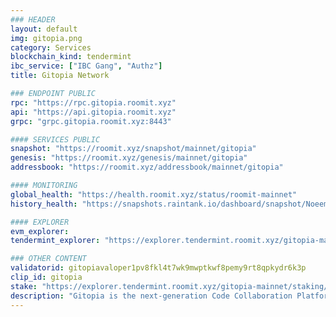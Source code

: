 ```yaml
---
### HEADER
layout: default
img: gitopia.png
category: Services
blockchain_kind: tendermint
ibc_service: ["IBC Gang", "Authz"]
title: Gitopia Network

### ENDPOINT PUBLIC
rpc: "https://rpc.gitopia.roomit.xyz"
api: "https://api.gitopia.roomit.xyz"
grpc: "grpc.gitopia.roomit.xyz:8443"

#### SERVICES PUBLIC
snapshot: "https://roomit.xyz/snapshot/mainnet/gitopia"
genesis: "https://roomit.xyz/genesis/mainnet/gitopia"
addressbook: "https://roomit.xyz/addressbook/mainnet/gitopia"

#### MONITORING
global_health: "https://health.roomit.xyz/status/roomit-mainnet"
history_health: "https://snapshots.raintank.io/dashboard/snapshot/NoeemgmKtfzaK5nn2CjPvIeUysQk5oU7"

#### EXPLORER
evm_explorer:
tendermint_explorer: "https://explorer.tendermint.roomit.xyz/gitopia-mainnet/staking/gitopiavaloper1pv8fkl4t7wk9mwptkwf8pemy9rt8qpkydr6k3p"

### OTHER CONTENT
validatorid: gitopiavaloper1pv8fkl4t7wk9mwptkwf8pemy9rt8qpkydr6k3p
clip_id: gitopia
stake: "https://explorer.tendermint.roomit.xyz/gitopia-mainnet/staking/gitopiavaloper1pv8fkl4t7wk9mwptkwf8pemy9rt8qpkydr6k3p"
description: "Gitopia is the next-generation Code Collaboration Platform fuelled by a decentralized network and interactive token economy. It is designed to optimize the open-source software development process through collaboration, transparency, and incentivization."
---
```



